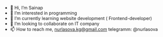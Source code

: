 - 👋 Hi, I’m Sainap
- 👀 I’m interested in programming 
- 🌱 I’m currently learning website development ( Frontend-developer)
- 💞️ I’m looking to collaborate on IT company 
- 📫 How to reach me, nurlasova.kg@gmail.com 
                    telegramm: @nurlasova     


